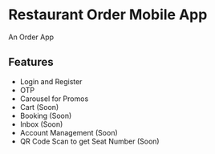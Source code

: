 # Restaurant Order Mobile App

An Order App

## Features

- Login and Register 
- OTP 
- Carousel for Promos
- Cart (Soon)
- Booking (Soon)
- Inbox (Soon)
- Account Management (Soon)
- QR Code Scan to get Seat Number (Soon)
